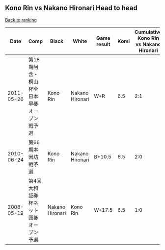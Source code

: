 ## Kono Rin vs Nakano Hironari Head to head

[Back to ranking](../../index.md)




| **Date** | **Comp** | **Black** | **White** | **Game result** | **Komi** | **Cumulative Kono Rin vs Nakano Hironari** | **Kono Rin streak** | **Nakano Hironari streak** | 
| --- | --- | --- | --- | --- | --- | --- | --- | --- |
| 2011-05-26 | 第18期阿含・桐山杯全日本早碁オープン戦予選 | Kono Rin | Nakano Hironari | W+R | 6.5 | 2:1 | 0 | 1 | 
| 2010-06-24 | 第66期本因坊戦予選 | Kono Rin | Nakano Hironari | B+10.5 | 6.5 | 2:0 | 2 | 0 | 
| 2008-05-19 | 第4回大和証券杯ネット囲碁オープン予選 | Nakano Hironari | Kono Rin | W+17.5 | 6.5 | 1:0 | 1 | 0 |




